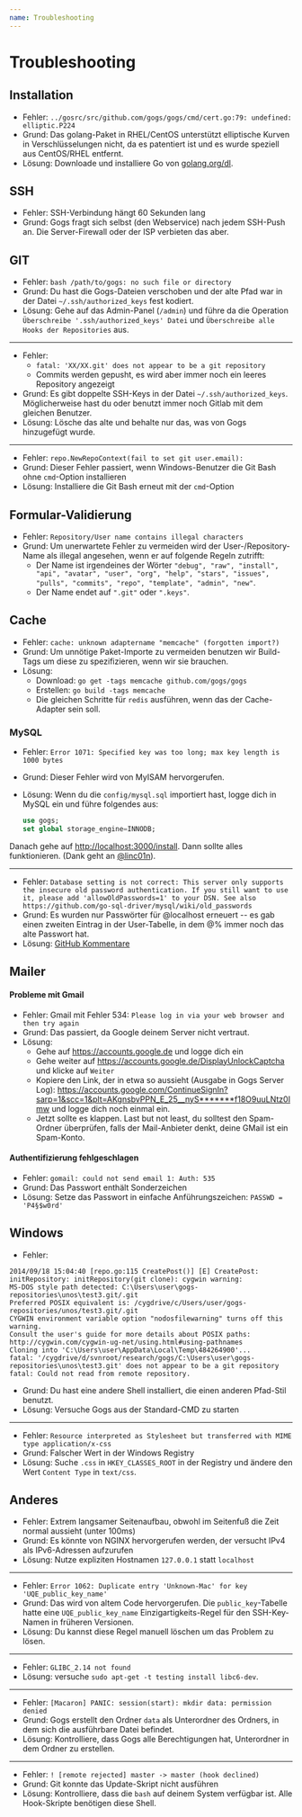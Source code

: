 ```yaml
---
name: Troubleshooting
---
```


# Troubleshooting

## Installation

- Fehler: `../gosrc/src/github.com/gogs/gogs/cmd/cert.go:79: undefined: elliptic.P224`
- Grund: Das golang-Paket in RHEL/CentOS unterstützt elliptische Kurven in Verschlüsselungen nicht, da es patentiert ist und es wurde speziell aus CentOS/RHEL entfernt.
- Lösung: Downloade und installiere Go von [golang.org/dl](http://golang.org/dl).

## SSH

- Fehler: SSH-Verbindung hängt 60 Sekunden lang
- Grund: Gogs fragt sich selbst (den Webservice) nach jedem SSH-Push an. Die Server-Firewall oder der ISP verbieten das aber.

## GIT

- Fehler: `bash /path/to/gogs: no such file or directory`
- Grund: Du hast die Gogs-Dateien verschoben und der alte Pfad war in der Datei `~/.ssh/authorized_keys` fest kodiert.
- Lösung: Gehe auf das Admin-Panel (`/admin`) und führe da die Operation `Überschreibe '.ssh/authorized_keys' Datei` und `Überschreibe alle Hooks der Repositories` aus.

-----

- Fehler:
	- `fatal: 'XX/XX.git' does not appear to be a git repository`
	- Commits werden gepusht, es wird aber immer noch ein leeres Repository angezeigt
- Grund: Es gibt doppelte SSH-Keys in der Datei `~/.ssh/authorized_keys`. Möglicherweise hast du oder benutzt immer noch Gitlab mit dem gleichen Benutzer.
- Lösung: Lösche das alte und behalte nur das, was von Gogs hinzugefügt wurde.

-----

- Fehler: `repo.NewRepoContext(fail to set git user.email):`
- Grund: Dieser Fehler passiert, wenn Windows-Benutzer die Git Bash ohne `cmd`-Option installieren
- Lösung: Installiere die Git Bash erneut mit der `cmd`-Option

## Formular-Validierung

- Fehler: `Repository/User name contains illegal characters`
- Grund: Um unerwartete Fehler zu vermeiden wird der User-/Repository-Name als illegal angesehen, wenn er auf folgende Regeln zutrifft:
	- Der Name ist irgendeines der Wörter `"debug", "raw", "install", "api", "avatar", "user", "org", "help", "stars", "issues", "pulls", "commits", "repo", "template", "admin", "new"`.
	- Der Name endet auf `".git"` oder `".keys"`.

## Cache

- Fehler: `cache: unknown adaptername "memcache" (forgotten import?)`
- Grund: Um unnötige Paket-Importe zu vermeiden benutzen wir Build-Tags um diese zu spezifizieren, wenn wir sie brauchen.
- Lösung:
	- Download: `go get -tags memcache github.com/gogs/gogs`
	- Erstellen: `go build -tags memcache`
	- Die gleichen Schritte für `redis` ausführen, wenn das der Cache-Adapter sein soll.

### MySQL

- Fehler: `Error 1071: Specified key was too long; max key length is 1000 bytes`
- Grund: Dieser Fehler wird von MyISAM hervorgerufen.
- Lösung: Wenn du die `config/mysql.sql` importiert hast, logge dich in MySQL ein und führe folgendes aus:

	```sql
	use gogs;
	set global storage_engine=INNODB;
	```

Danach gehe auf [http://localhost:3000/install](http://localhost:3000/install). Dann sollte alles funktionieren. (Dank geht an [@linc01n](https://github.com/linc01n)).

-----

- Fehler: `Database setting is not correct: This server only supports the insecure old password authentication. If you still want to use it, please add 'allowOldPasswords=1' to your DSN. See also https://github.com/go-sql-driver/mysql/wiki/old_passwords`
- Grund: Es wurden nur Passwörter für @localhost erneuert -- es gab einen zweiten Eintrag in der User-Tabelle, in dem @% immer noch das alte Passwort hat.
- Lösung: [GitHub Kommentare](https://github.com/gogs/gogs/issues/385#issuecomment-54357073)

## Mailer

#### Probleme mit Gmail

- Fehler: Gmail mit Fehler 534: `Please log in via your web browser and then try again`
- Grund: Das passiert, da Google deinem Server nicht vertraut.
- Lösung:
	- Gehe auf https://accounts.google.de und logge dich ein
	- Gehe weiter auf https://accounts.google.de/DisplayUnlockCaptcha und klicke auf `Weiter`
	- Kopiere den Link, der in etwa so aussieht (Ausgabe in Gogs Server Log): https://accounts.google.com/ContinueSignIn?sarp=1&scc=1&plt=AKgnsbvPPN_E_25__nyS*******f18O9uuLNtz0Imw und logge dich noch einmal ein.
	- Jetzt sollte es klappen. Last but not least, du solltest den Spam-Ordner überprüfen, falls der Mail-Anbieter denkt, deine GMail ist ein Spam-Konto.

#### Authentifizierung fehlgeschlagen

- Fehler: `gomail: could not send email 1: Auth: 535`
- Grund: Das Passwort enthält Sonderzeichen
- Lösung: Setze das Passwort in einfache Anführungszeichen: `PASSWD = 'P4§$w0rd'`

## Windows

- Fehler:

```
2014/09/18 15:04:40 [repo.go:115 CreatePost()] [E] CreatePost: initRepository: initRepository(git clone): cygwin warning:
MS-DOS style path detected: C:\Users\user\gogs-repositories\unos\test3.git/.git
Preferred POSIX equivalent is: /cygdrive/c/Users/user/gogs-repositories/unos/test3.git/.git
CYGWIN environment variable option "nodosfilewarning" turns off this warning.
Consult the user's guide for more details about POSIX paths:
http://cygwin.com/cygwin-ug-net/using.html#using-pathnames
Cloning into 'C:\Users\user\AppData\Local\Temp\484264900'...
fatal: '/cygdrive/d/svnroot/research/gogs/C:\Users\user\gogs-repositories\unos\test3.git' does not appear to be a git repository
fatal: Could not read from remote repository.
```

- Grund: Du hast eine andere Shell installiert, die einen anderen Pfad-Stil benutzt.
- Lösung: Versuche Gogs aus der Standard-CMD zu starten

-----

- Fehler: `Resource interpreted as Stylesheet but transferred with MIME type application/x-css`
- Grund: Falscher Wert in der Windows Registry
- Lösung: Suche `.css` in `HKEY_CLASSES_ROOT` in der Registry und ändere den Wert `Content Type` in `text/css`.

## Anderes

- Fehler: Extrem langsamer Seitenaufbau, obwohl im Seitenfuß die Zeit normal aussieht (unter 100ms)
- Grund: Es könnte von NGINX hervorgerufen werden, der versucht IPv4 als IPv6-Adressen aufzurufen
- Lösung: Nutze expliziten Hostnamen `127.0.0.1` statt `localhost`

-----

- Fehler: `Error 1062: Duplicate entry 'Unknown-Mac' for key 'UQE_public_key_name'`
- Grund: Das wird von altem Code hervorgerufen. Die `public_key`-Tabelle hatte eine `UQE_public_key_name` Einzigartigkeits-Regel für den SSH-Key-Namen in früheren Versionen.
- Lösung: Du kannst diese Regel manuell löschen um das Problem zu lösen.

-----

- Fehler: `GLIBC_2.14 not found`
- Lösung: versuche `sudo apt-get -t testing install libc6-dev`.

-----

- Fehler: `[Macaron] PANIC: session(start): mkdir data: permission denied`
- Grund: Gogs erstellt den Ordner `data` als Unterordner des Ordners, in dem sich die ausführbare Datei befindet.
- Lösung: Kontrolliere, dass Gogs alle Berechtigungen hat, Unterordner in dem Ordner zu erstellen.

-----

- Fehler: `! [remote rejected] master -> master (hook declined)`
- Grund: Git konnte das Update-Skript nicht ausführen
- Lösung: Kontrolliere, dass die `bash` auf deinem System verfügbar ist. Alle Hook-Skripte benötigen diese Shell.

